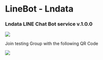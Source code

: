 # LineBot - Lndata
### Lndata LINE Chat Bot service v.1.0.0
![](https://steemitimages.com/DQme53rTGA7r2m8hakazxLLFPuTsepytb9by8Hstas7e4Ao/image.png)


Join testing Group with the following QR Code

![](https://steemitimages.com/DQmXndw737PKHbUpSxLcWVu7bmukz1K3GkE3EoBt2m3Eh12/image.png)



